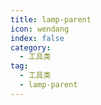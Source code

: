 ```yaml
---
title: lamp-parent
icon: wendang
index: false
category:
  - 工具类
tag:
  - 工具类
  - lamp-parent
---
```


